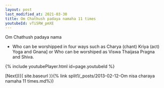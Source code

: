 ```yaml
---
layout: post
last_modified_at: 2021-03-30
title: Om Chathush padaya namaha 11 times
youtubeId: vTi5RW_pmXE
---
```

 
 
Om Chathush padaya nama 
 
 -  Who can be worshipped in four ways such as  Charya (chant)  Kriya (act)  Yoga and Gnana] or Who can be worshiped as Viswa  Thaijasa  Pragna and Shiva.  
 
  
 
  
 
 
 
 
 
 


{% include youtubePlayer.html id=page.youtubeId %}
 
[Next]({{ site.baseurl }}{% link  split1/_posts/2013-02-12-Om nisa charaya namaha 11 times.md%})
 
